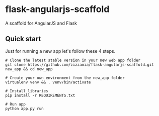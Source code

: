 flask-angularjs-scaffold
========================

A scaffold for AngularJS and Flask

## Quick start
Just for running a new app let's follow these 4 steps.
```shell
# Clone the latest stable version in your new web app folder
git clone https://github.com/zizzamia/flask-angularjs-scaffold.git new_app && cd new_app

# Create your own environment from the new_app folder
virtualenv venv && . venv/bin/activate

# Install libraries
pip install -r REQUIREMENTS.txt

# Run app 
python app.py run
```

